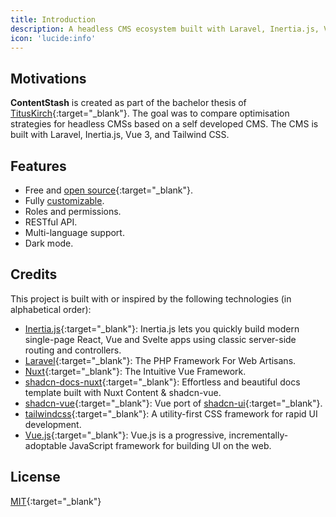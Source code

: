 ```yaml
---
title: Introduction
description: A headless CMS ecosystem built with Laravel, Inertia.js, Vue 3, and Tailwind CSS.
icon: 'lucide:info'
---
```


## Motivations

**ContentStash** is created as part of the bachelor thesis of [TitusKirch](https://github.com/TitusKirch){:target="_blank"}. The goal was to compare optimisation strategies for headless CMSs based on a self developed CMS. The CMS is built with Laravel, Inertia.js, Vue 3, and Tailwind CSS.

## Features

- Free and [open source](https://github.com/contentstash/contentstash){:target="_blank"}.
- Fully [customizable](/getting-started/configuration).
- Roles and permissions.
- RESTful API.
- Multi-language support.
- Dark mode.

## Credits

This project is built with or inspired by the following technologies (in alphabetical order):

- [Inertia.js](https://inertiajs.com/){:target="_blank"}: Inertia.js lets you quickly build modern single-page React, Vue and Svelte apps using classic server-side routing and controllers.
- [Laravel](https://laravel.com/){:target="_blank"}: The PHP Framework For Web Artisans.
- [Nuxt](https://nuxt.com/){:target="_blank"}: The Intuitive Vue Framework.
- [shadcn-docs-nuxt](https://shadcn-docs-nuxt.vercel.app/){:target="_blank"}: Effortless and beautiful docs template built with Nuxt Content & shadcn-vue.
- [shadcn-vue](https://www.shadcn-vue.com/){:target="_blank"}: Vue port of [shadcn-ui](https://ui.shadcn.com/){:target="_blank"}.
- [tailwindcss](https://tailwindcss.com/){:target="_blank"}: A utility-first CSS framework for rapid UI development.
- [Vue.js](https://vuejs.org/){:target="_blank"}: Vue.js is a progressive, incrementally-adoptable JavaScript framework for building UI on the web.

## License

[MIT](https://github.com/contentstash/contentstash/blob/main/LICENSE){:target="_blank"}

